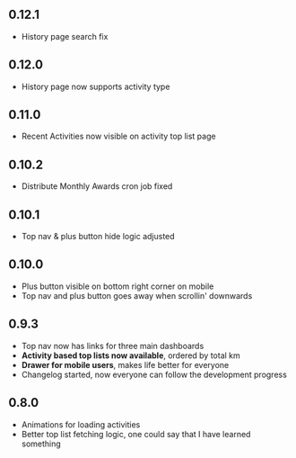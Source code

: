 ## 0.12.1

- History page search fix

## 0.12.0

- History page now supports activity type

## 0.11.0

- Recent Activities now visible on activity top list page

## 0.10.2

- Distribute Monthly Awards cron job fixed

## 0.10.1

- Top nav & plus button hide logic adjusted

## 0.10.0

- Plus button visible on bottom right corner on mobile
- Top nav and plus button goes away when scrollin' downwards

## 0.9.3

- Top nav now has links for three main dashboards
- **Activity based top lists now available**, ordered by total km
- **Drawer for mobile users**, makes life better for everyone
- Changelog started, now everyone can follow the development progress

## 0.8.0

- Animations for loading activities
- Better top list fetching logic, one could say that I have learned something